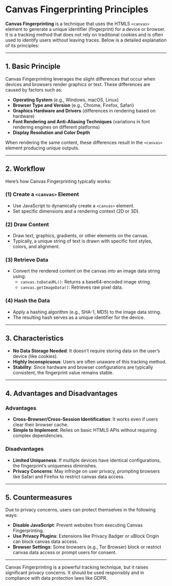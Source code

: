 # Canvas Fingerprinting Principles

**Canvas Fingerprinting** is a technique that uses the HTML5 `<canvas>` element to generate a unique identifier (fingerprint) for a device or browser. It is a tracking method that does not rely on traditional cookies and is often used to identify users without leaving traces. Below is a detailed explanation of its principles:

---

## 1. Basic Principle

Canvas Fingerprinting leverages the slight differences that occur when devices and browsers render graphics or text. These differences are caused by factors such as:

- **Operating System** (e.g., Windows, macOS, Linux)
- **Browser Type and Version** (e.g., Chrome, Firefox, Safari)
- **Graphics Hardware and Drivers** (differences in rendering based on hardware)
- **Font Rendering and Anti-Aliasing Techniques** (variations in font rendering engines on different platforms)
- **Display Resolution and Color Depth**

When rendering the same content, these differences result in the `<canvas>` element producing unique outputs.

---

## 2. Workflow

Here’s how Canvas Fingerprinting typically works:

### (1) Create a `<canvas>` Element

- Use JavaScript to dynamically create a `<canvas>` element.
- Set specific dimensions and a rendering context (2D or 3D).

### (2) Draw Content

- Draw text, graphics, gradients, or other elements on the canvas.
- Typically, a unique string of text is drawn with specific font styles, colors, and alignment.

### (3) Retrieve Data

- Convert the rendered content on the canvas into an image data string using:
  - `canvas.toDataURL()`: Returns a base64-encoded image string.
  - `canvas.getImageData()`: Retrieves raw pixel data.

### (4) Hash the Data

- Apply a hashing algorithm (e.g., SHA-1, MD5) to the image data string.
- The resulting hash serves as a unique identifier for the device.

---

## 3. Characteristics

- **No Data Storage Needed**: It doesn’t require storing data on the user’s device (like cookies).
- **Highly Inconspicuous**: Users are often unaware of this tracking method.
- **Stability**: Since hardware and browser configurations are typically consistent, the fingerprint value remains stable.

---

## 4. Advantages and Disadvantages

### Advantages

- **Cross-Browser/Cross-Session Identification**: It works even if users clear their browser cache.
- **Simple to Implement**: Relies on basic HTML5 APIs without requiring complex dependencies.

### Disadvantages

- **Limited Uniqueness**: If multiple devices have identical configurations, the fingerprint’s uniqueness diminishes.
- **Privacy Concerns**: May infringe on user privacy, prompting browsers like Safari and Firefox to restrict canvas data access.

---

## 5. Countermeasures

Due to privacy concerns, users can protect themselves in the following ways:

- **Disable JavaScript**: Prevent websites from executing Canvas Fingerprinting.
- **Use Privacy Plugins**: Extensions like Privacy Badger or uBlock Origin can block canvas data access.
- **Browser Settings**: Some browsers (e.g., Tor Browser) block or restrict canvas data access or prompt users for consent.

---

Canvas Fingerprinting is a powerful tracking technique, but it raises significant privacy concerns. It should be used responsibly and in compliance with data protection laws like GDPR.
